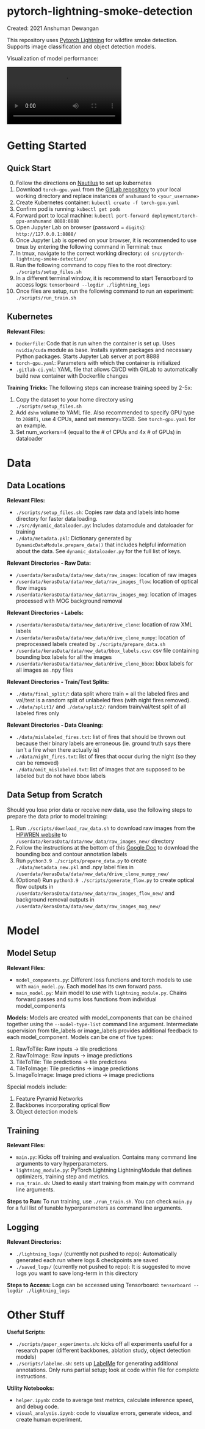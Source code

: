 # pytorch-lightning-smoke-detection

Created: 2021 Anshuman Dewangan

This repository uses [Pytorch Lightning](https://www.pytorchlightning.ai/) for wildfire smoke detection. Supports image classification and object detection models.

Visualization of model performance:

![](wildfire-smoke-detection.mp4)


# Getting Started
## Quick Start
0. Follow the directions on [Nautilus](https://ucsd-prp.gitlab.io/userdocs/start/quickstart/) to set up kubernetes
1. Download ```torch-gpu.yaml``` from the [GitLab repository](https://gitlab.nrp-nautilus.io/anshumand/pytorch-lightning-smoke-detection/-/raw/master/torch-gpu.yaml) to your local working directory and replace instances of ```anshumand``` to ```<your_username>```
2. Create Kubernetes container: ```kubectl create -f torch-gpu.yaml```
3. Confirm pod is running: ```kubectl get pods```
4. Forward port to local machine: ```kubectl port-forward deployment/torch-gpu-anshumand 8888:8888```
5. Open Jupyter Lab on browser (password = ```digits```): ```http://127.0.0.1:8888/```
6. Once Jupyter Lab is opened on your browser, it is recommended to use tmux by entering the following command in Terminal: ```tmux```
7. In tmux, navigate to the correct working directory: ```cd src/pytorch-lightning-smoke-detection/```
7. Run the following command to copy files to the root directory: ```./scripts/setup_files.sh```
8. In a different terminal window, it is recommend to start Tensorboard to access logs: ```tensorboard --logdir ./lightning_logs```
9. Once files are setup, run the following command to run an experiment: ```./scripts/run_train.sh```

## Kubernetes
**Relevant Files:**
- ```Dockerfile```: Code that is run when the container is set up. Uses ```nvidia/cuda``` module as base. Installs system packages and necessary Python packages. Starts Jupyter Lab server at port 8888
- ```torch-gpu.yaml```: Parameters with which the container is initialized
- ```.gitlab-ci.yml```: YAML file that allows CI/CD with GitLab to automatically build new container with Dockerfile changes

**Training Tricks:**
The following steps can increase training speed by 2-5x:
1. Copy the dataset to your home directory using ```./scripts/setup_files.sh```
2. Add ```dshm``` volume to YAML file. Also recommended to specify GPU type to ```2080Ti```, use 4 CPUs, aand set memory=12GB. See ```torch-gpu.yaml``` for an example.
3. Set num_workers=4 (equal to the # of CPUs and 4x # of GPUs) in dataloader


# Data
## Data Locations
**Relevant Files:**
- ```./scripts/setup_files.sh```: Copies raw data and labels into home directory for faster data loading. 
- ```./src/dynamic_dataloader.py```: Includes datamodule and dataloader for training
- ```./data/metadata.pkl```: Dictionary generated by ```DynamicDataModule.prepare_data()``` that includes helpful information about the data. See ```dynamic_dataloader.py``` for the full list of keys.

**Relevant Directories - Raw Data:**
- ```/userdata/kerasData/data/new_data/raw_images```: location of raw images
- ```/userdata/kerasData/data/new_data/raw_images_flow```: location of optical flow images
- ```/userdata/kerasData/data/new_data/raw_images_mog```: location of images processed with MOG background removal

**Relevant Directories - Labels:**
- ```/userdata/kerasData/data/new_data/drive_clone```: location of raw XML labels
- ```/userdata/kerasData/data/new_data/drive_clone_numpy```: location of preprocessed labels created by ```./scripts/prepare_data.sh```
- ```/userdata/kerasData/data/new_data/bbox_labels.csv```: csv file containing bounding box labels for all the images
- ```/userdata/kerasData/data/new_data/drive_clone_bbox```: bbox labels for all images as .npy files

**Relevant Directories - Train/Test Splits:**
- ```./data/final_split/```: data split where train = all the labeled fires and val/test is a random split of unlabeled fires (with night fires removed).
- ```./data/split1/``` and ```./data/split2/```: random train/val/test split of all labeled fires only

**Relevant Directories - Data Cleaning:**
- ```./data/mislabeled_fires.txt```: list of fires that should be thrown out because their binary labels are erroneous (ie. ground truth says there isn't a fire when there actually is)
- ```./data/night_fires.txt```: list of fires that occur during the night (so they can be removed)
- ```./data/omit_mislabeled.txt```: list of images that are supposed to be labeled but do not have bbox labels

## Data Setup from Scratch
Should you lose prior data or receive new data, use the following steps to prepare the data prior to model training:
1. Run ```./scripts/download_raw_data.sh``` to download raw images from the [HPWREN website](http://hpwren.ucsd.edu/HPWREN-FIgLib/HPWREN-FIgLib-Data/) to ```/userdata/kerasData/data/new_data/raw_images_new/``` directory
2. Follow the instructions at the bottom of this [Google Doc](https://docs.google.com/document/d/14cnRoZ9VkYk8y0Wf3__uGAvDXWaGv1dwGrWtTYe75q0/edit?usp=sharing) to download the bounding box and contour annotation labels
3. Run ```python3.9 ./scripts/prepare_data.py``` to create ```./data/metadata_new.pkl``` and .npy label files in ```/userdata/kerasData/data/new_data/drive_clone_numpy_new/```
4. (Optional) Run ```python3.9 ./scripts/generate_flow.py``` to create optical flow outputs in ```/userdata/kerasData/data/new_data/raw_images_flow_new/``` and background removal outputs in ```/userdata/kerasData/data/new_data/raw_images_mog_new/```


# Model
## Model Setup
**Relevant Files:**
- ```model_components.py```: Different loss functions and torch models to use with ```main_model.py```. Each model has its own forward pass.
- ```main_model.py```: Main model to use with ```lightning_module.py```. Chains forward passes and sums loss functions from individual model_components

**Models:**
Models are created with model_components that can be chained together using the ```--model-type-list``` command line argument. Intermediate supervision from tile_labels or image_labels provides additional feedback to each model_component. Models can be one of five types:
1. RawToTile: Raw inputs -> tile predictions
2. RawToImage: Raw inputs -> image predictions
3. TileToTile: Tile predictions -> tile predictions
4. TileToImage: Tile predictins -> image predictions
5. ImageToImage: Image predictions -> image predictions

Special models include:
1. Feature Pyramid Networks
2. Backbones incorporating optical flow
3. Object detection models

## Training
**Relevant Files:**
- ```main.py```: Kicks off training and evaluation. Contains many command line arguments to vary hyperparameters. 
- ```lightning_module.py```: PyTorch Lightning LightningModule that defines optimizers, training step and metrics.
- ```run_train.sh```: Used to easily start training from main.py with command line arguments.

**Steps to Run:**
To run training, use ```./run_train.sh```. You can check ```main.py``` for a full list of tunable hyperparameters as command line arguments.

## Logging
**Relevant Directories:**
- ```./lightning_logs/``` (currently not pushed to repo): Automatically generated each run where logs & checkpoints are saved
- ```./saved_logs/``` (currently not pushed to repo): It is suggested to move logs you want to save long-term in this directory

**Steps to Access:**
Logs can be accessed using Tensorboard: ```tensorboard --logdir ./lightning_logs```


# Other Stuff
**Useful Scripts:**
- ```./scripts/paper_experiments.sh```: kicks off all experiments useful for a research paper (different backbones, ablation study, object detection models)
- ```./scripts/labelme.sh```: sets up [LabelMe](http://labelme.csail.mit.edu/Release3.0/) for generating additional annotations. Only runs partial setup; look at code within file for complete instructions.

**Utility Notebooks:**
- ```helper.ipynb```: code to average test metrics, calculate inference speed, and debug code.
- ```visual_analysis.ipynb```: code to visualize errors, generate videos, and create human experiment.